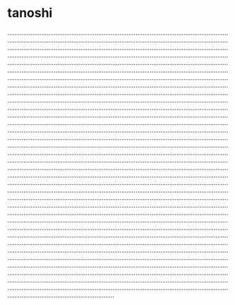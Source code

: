# tanoshi

................................................................................................................................................................................................................................................................................................................................................................................................................................................................................................................................................................................................................................................................................................................................................................................................................................................................................................................................................................................................................................................................................................................................................................................................................................................................................................................................................................................................................................................................................................................................................................................................................................................................................................................................................................................................................................................................................................................................................................................................................................................................................................................................................................................................................................................................................................................................................................................................................................................................................................................................................................................................................................................................................................................................................................................................................................................................................................................................................................................................................................................................................................................................................................................................................................................................................................................................................................................................................................................................................................................................................................................................................................................................................................................................................................................................................................................................................................................................................................................................................................................................................................................................................................................................................................................................................................................................................................................................................................................................................................................................................................................